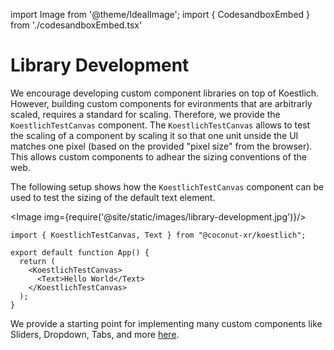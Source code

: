 import Image from '@theme/IdealImage';
import { CodesandboxEmbed } from './codesandboxEmbed.tsx'

# Library Development

We encourage developing custom component libraries on top of Koestlich. However, building custom components for evironments that are arbitrarly scaled, requires a standard for scaling. Therefore, we provide the `KoestlichTestCanvas` component. The `KoestlichTestCanvas` allows to test the scaling of a component by scaling it so that one unit unside the UI matches one pixel (based on the provided "pixel size" from the browser). This allows custom components to adhear the sizing conventions of the web.

The following setup shows how the `KoestlichTestCanvas` component can be used to test the sizing of the default text element.

<CodesandboxEmbed path="koestlich-scale-test-env-8l4pj4"/>

<Image img={require('@site/static/images/library-development.jpg')}/>

```tsx
import { KoestlichTestCanvas, Text } from "@coconut-xr/koestlich";

export default function App() {
  return (
    <KoestlichTestCanvas>
      <Text>Hello World</Text>
    </KoestlichTestCanvas>
  );
}
```

We provide a starting point for implementing many custom components like Sliders, Dropdown, Tabs, and more [here](https://github.com/coconut-xr/kruemel).